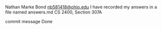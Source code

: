 Nathan Marke Bond 
nb581418@ohio.edu
I have recorded my answers in a file named answers.md
CS 2400, Section 307A

commit message
Done